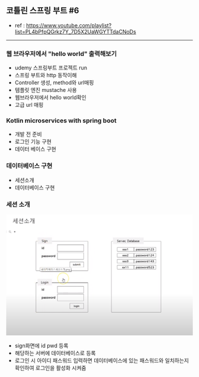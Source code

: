 ## 코틀린 스프링 부트 #6
- ref : https://www.youtube.com/playlist?list=PL4bPfpQGrkz7Y_7D5X2UaWGYTTdaCNoDs
---

### 웹 브라우저에서 "hello world" 출력해보기
- udemy 스프링부트 프로젝트 run
- 스프링 부트와 http 동작이해
- Controller 생성, method와 url매핑
- 템플릿 엔진 mustache 사용
- 웹브라우저에서 hello world확인
- 고급 url 매핑

### Kotlin microservices with spring boot
- 개발 전 준비
- 로그인 기능 구현
- 데이터 베이스 구현

### 데이터베이스 구현
- 세션소개
- 데이터베이스 구현

### 세션 소개
 <img src = './picture/세션소개.PNG'>
  
- sign화면에 id pwd 등록
- 해당하는 서버에 데이터베이스로 등록
- 로그인 시 아이디 패스워드 입력하면 데이터베이스에 있는 패스워드와 일치하는지 확인하여 로그인을 활성화 시켜줌
